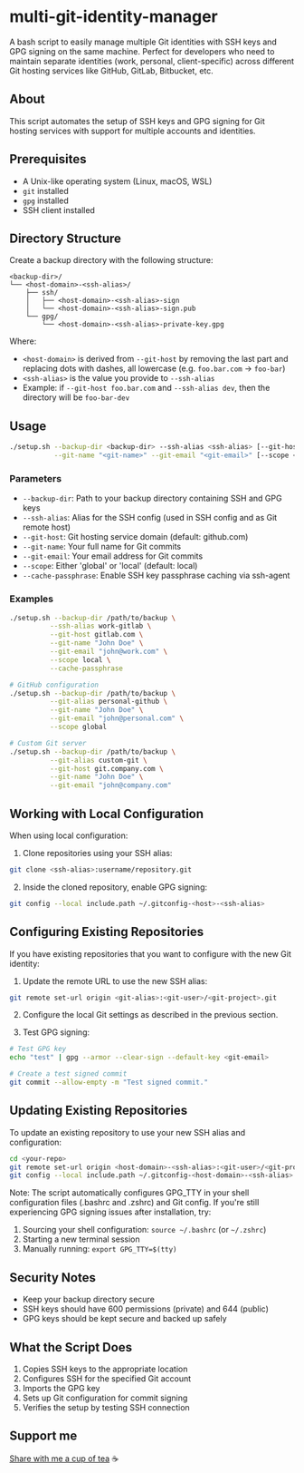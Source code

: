 # multi-git-identity-manager

A bash script to easily manage multiple Git identities with SSH keys and GPG signing on the same machine. Perfect for developers who need to maintain separate identities (work, personal, client-specific) across different Git hosting services like GitHub, GitLab, Bitbucket, etc.

## About

This script automates the setup of SSH keys and GPG signing for Git hosting services with support for multiple accounts and identities.

## Prerequisites

- A Unix-like operating system (Linux, macOS, WSL)
- `git` installed
- `gpg` installed
- SSH client installed

## Directory Structure

Create a backup directory with the following structure:
```
<backup-dir>/
└── <host-domain>-<ssh-alias>/
    ├── ssh/
    │   ├── <host-domain>-<ssh-alias>-sign
    │   └── <host-domain>-<ssh-alias>-sign.pub
    └── gpg/
        └── <host-domain>-<ssh-alias>-private-key.gpg
```
Where:
- `<host-domain>` is derived from `--git-host` by removing the last part and replacing dots with dashes, all lowercase (e.g. `foo.bar.com` → `foo-bar`)
- `<ssh-alias>` is the value you provide to `--ssh-alias`
- Example: if `--git-host foo.bar.com` and `--ssh-alias dev`, then the directory will be `foo-bar-dev`

## Usage

```bash
./setup.sh --backup-dir <backup-dir> --ssh-alias <ssh-alias> [--git-host <git-host>] \
           --git-name "<git-name>" --git-email "<git-email>" [--scope <scope>] [--cache-passphrase]
```

### Parameters

* `--backup-dir`: Path to your backup directory containing SSH and GPG keys
* `--ssh-alias`: Alias for the SSH config (used in SSH config and as Git remote host)
* `--git-host`: Git hosting service domain (default: github.com)
* `--git-name`: Your full name for Git commits
* `--git-email`: Your email address for Git commits
* `--scope`: Either 'global' or 'local' (default: local)
* `--cache-passphrase`: Enable SSH key passphrase caching via ssh-agent

### Examples

```bash
./setup.sh --backup-dir /path/to/backup \
          --ssh-alias work-gitlab \
          --git-host gitlab.com \
          --git-name "John Doe" \
          --git-email "john@work.com" \
          --scope local \
          --cache-passphrase

# GitHub configuration
./setup.sh --backup-dir /path/to/backup \
          --git-alias personal-github \
          --git-name "John Doe" \
          --git-email "john@personal.com" \
          --scope global

# Custom Git server
./setup.sh --backup-dir /path/to/backup \
          --git-alias custom-git \
          --git-host git.company.com \
          --git-name "John Doe" \
          --git-email "john@company.com"
```

## Working with Local Configuration

When using local configuration:

1. Clone repositories using your SSH alias:
```bash
git clone <ssh-alias>:username/repository.git
```

2. Inside the cloned repository, enable GPG signing:
```bash
git config --local include.path ~/.gitconfig-<host>-<ssh-alias>
```

## Configuring Existing Repositories

If you have existing repositories that you want to configure with the new Git identity:

1. Update the remote URL to use the new SSH alias:
```bash
git remote set-url origin <git-alias>:<git-user>/<git-project>.git
```

2. Configure the local Git settings as described in the previous section.

3. Test GPG signing:
```bash
# Test GPG key
echo "test" | gpg --armor --clear-sign --default-key <git-email>

# Create a test signed commit
git commit --allow-empty -m "Test signed commit."
```

## Updating Existing Repositories

To update an existing repository to use your new SSH alias and configuration:

```bash
cd <your-repo>
git remote set-url origin <host-domain>-<ssh-alias>:<git-user>/<git-project>.git
git config --local include.path ~/.gitconfig-<host-domain>-<ssh-alias>
```

Note: The script automatically configures GPG_TTY in your shell configuration files (.bashrc and .zshrc) and Git config. If you're still experiencing GPG signing issues after installation, try:
1. Sourcing your shell configuration: `source ~/.bashrc` (or `~/.zshrc`)
2. Starting a new terminal session
3. Manually running: `export GPG_TTY=$(tty)`

## Security Notes

- Keep your backup directory secure
- SSH keys should have 600 permissions (private) and 644 (public)
- GPG keys should be kept secure and backed up safely

## What the Script Does

1. Copies SSH keys to the appropriate location
2. Configures SSH for the specified Git account
3. Imports the GPG key
4. Sets up Git configuration for commit signing
5. Verifies the setup by testing SSH connection

## Support me

[Share with me a cup of tea](https://www.buymeacoffee.com/bloris) ☕